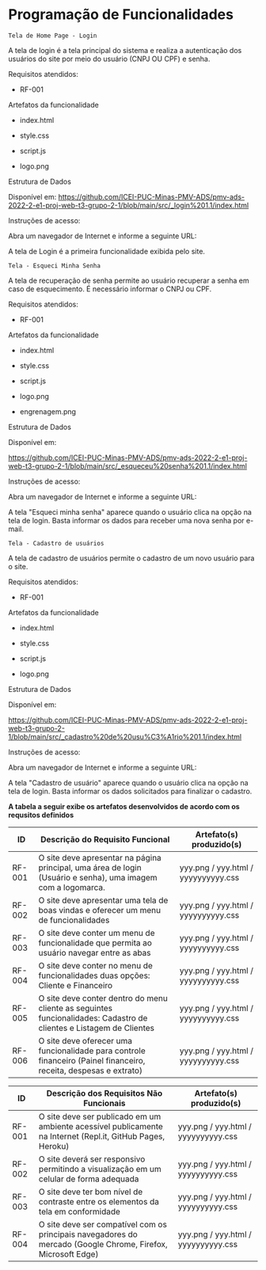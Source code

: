 # Programação de Funcionalidades

`Tela de Home Page - Login`

A tela de login é a tela principal do sistema e realiza a autenticação dos usuários do site por meio do usuário (CNPJ OU CPF) e senha.

Requisitos atendidos:

- RF-001

Artefatos da funcionalidade

- index.html

- style.css

- script.js

- logo.png

Estrutura de Dados

Disponível em:
https://github.com/ICEI-PUC-Minas-PMV-ADS/pmv-ads-2022-2-e1-proj-web-t3-grupo-2-1/blob/main/src/_login%201.1/index.html

Instruções de acesso:

Abra um navegador de Internet e informe a seguinte URL: 

A tela de Login é a primeira funcionalidade exibida pelo site.

`Tela - Esqueci Minha Senha`

A tela de recuperação de senha permite ao usuário recuperar a senha em caso de esquecimento. É necessário informar o CNPJ ou CPF.

Requisitos atendidos:

- RF-001

Artefatos da funcionalidade

- index.html

- style.css

- script.js

- logo.png
- engrenagem.png

Estrutura de Dados

Disponível em:

https://github.com/ICEI-PUC-Minas-PMV-ADS/pmv-ads-2022-2-e1-proj-web-t3-grupo-2-1/blob/main/src/_esqueceu%20senha%201.1/index.html

Instruções de acesso:

Abra um navegador de Internet e informe a seguinte URL: 

A tela "Esqueci minha senha" aparece quando o usuário clica na opção na tela de login. Basta informar os dados para receber uma nova senha por e-mail.

`Tela - Cadastro de usuários`

A tela de cadastro de usuários permite o cadastro de um novo usuário para o site. 

Requisitos atendidos:

- RF-001

Artefatos da funcionalidade

- index.html

- style.css

- script.js

- logo.png


Estrutura de Dados

Disponível em:

https://github.com/ICEI-PUC-Minas-PMV-ADS/pmv-ads-2022-2-e1-proj-web-t3-grupo-2-1/blob/main/src/_cadastro%20de%20usu%C3%A1rio%201.1/index.html

Instruções de acesso:

Abra um navegador de Internet e informe a seguinte URL: 

A tela "Cadastro de usuário" aparece quando o usuário clica na opção na tela de login. Basta informar os dados solicitados para finalizar o cadastro.


**A tabela a seguir exibe os artefatos desenvolvidos de acordo com os requsitos definidos**

|ID    | Descrição do Requisito Funcional  | Artefato(s) produzido(s) |
|------|-----------------------------------------|----|
|RF-001| O site deve apresentar na página principal, uma área de login (Usuário e senha), uma imagem com a logomarca. |  yyy.png / yyy.html / yyyyyyyyyy.css |
|RF-002| O site deve apresentar uma tela de boas vindas e oferecer um menu de funcionalidades |  yyy.png / yyy.html / yyyyyyyyyy.css | 
|RF-003| O site deve conter um menu de funcionalidade que permita ao usuário navegar entre as abas |  yyy.png / yyy.html / yyyyyyyyyy.css | yyyyyyyy.js| yyyyyyyy.yy| 
|RF-004| O site deve conter no menu de funcionalidades duas opções: Cliente e Financeiro	 |  yyy.png / yyy.html / yyyyyyyyyy.css | yyyyyyyy.js| yyyyyyyy.yy|
|RF-005| O site deve conter dentro do menu cliente as seguintes funcionalidades: Cadastro de clientes e Listagem de Clientes	 |  yyy.png / yyy.html / yyyyyyyyyy.css | 
|RF-006| O site deve oferecer uma funcionalidade para controle financeiro (Painel financeiro, receita, despesas e extrato)	 |  yyy.png / yyy.html / yyyyyyyyyy.css | 


|ID    | Descrição dos Requisitos Não Funcionais  | Artefato(s) produzido(s) |
|------|-----------------------------------------|----|
|RF-001| O site deve ser publicado em um ambiente acessível publicamente na Internet (Repl.it, GitHub Pages, Heroku)	 |  yyy.png / yyy.html / yyyyyyyyyy.css |
|RF-002| O site deverá ser responsivo permitindo a visualização em um celular de forma adequada	 |  yyy.png / yyy.html / yyyyyyyyyy.css | yyyyyyyy.js| yyyyyyyy.yy|
|RF-003| O site deve ter bom nível de contraste entre os elementos da tela em conformidade	 |  yyy.png / yyy.html / yyyyyyyyyy.css | yyyyyyyy.js| yyyyyyyy.yy|
|RF-004| O site deve ser compatível com os principais navegadores do mercado (Google Chrome, Firefox, Microsoft Edge)	 |  yyy.png / yyy.html / yyyyyyyyyy.css | 

